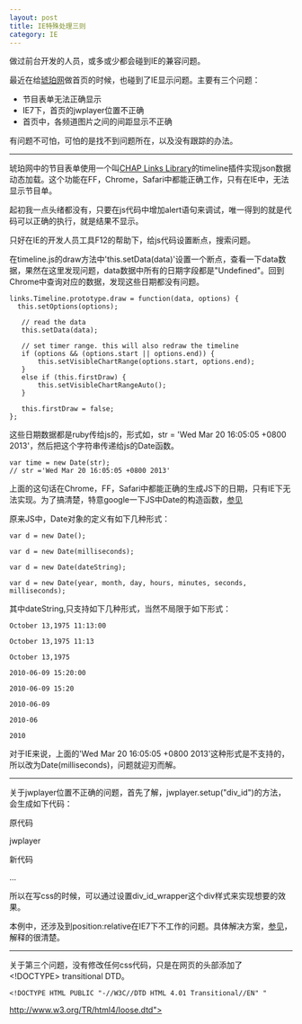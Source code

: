 ```yaml
---
layout: post
title: IE特殊处理三则
category: IE
---
```



做过前台开发的人员，或多或少都会碰到IE的兼容问题。

最近在给[琥珀网](http://www.hupo.tv)做首页的时候，也碰到了IE显示问题。主要有三个问题：

+ 节目表单无法正确显示
+ IE7下，首页的jwplayer位置不正确
+ 首页中，各频道图片之间的间距显示不正确

有问题不可怕，可怕的是找不到问题所在，以及没有跟踪的办法。

---

琥珀网中的节目表单使用一个叫[CHAP Links Library](http://almende.github.com/chap-links-library/)的timeline插件实现json数据动态加载。这个功能在FF，Chrome，Safari中都能正确工作，只有在IE中，无法显示节目单。

起初我一点头绪都没有，只要在js代码中增加alert语句来调试，唯一得到的就是代码可以正确的执行，就是结果不显示。

只好在IE的开发人员工具F12的帮助下，给js代码设置断点，搜索问题。

在timeline.js的draw方法中'this.setData(data)'设置一个断点，查看一下data数据，果然在这里发现问题，data数据中所有的日期字段都是"Undefined"。回到Chrome中查询对应的数据，发现这些日期都没有问题。


    links.Timeline.prototype.draw = function(data, options) {
      this.setOptions(options);

       // read the data
       this.setData(data);

       // set timer range. this will also redraw the timeline
       if (options && (options.start || options.end)) {
           this.setVisibleChartRange(options.start, options.end);
       }
       else if (this.firstDraw) {
           this.setVisibleChartRangeAuto();
       }

       this.firstDraw = false;
    };

这些日期数据都是ruby传给js的，形式如，str = 'Wed Mar 20 16:05:05 +0800 2013'，然后把这个字符串传递给js的Date函数。

    var time = new Date(str);  
    // str ='Wed Mar 20 16:05:05 +0800 2013'

上面的这句话在Chrome，FF，Safari中都能正确的生成JS下的日期，只有IE下无法实现。为了搞清楚，特意google一下JS中Date的构造函数，[参见](http://www.w3schools.com/jsref/jsref_obj_date.asp)

原来JS中，Date对象的定义有如下几种形式：

    var d = new Date();

    var d = new Date(milliseconds);

    var d = new Date(dateString);

    var d = new Date(year, month, day, hours, minutes, seconds, milliseconds);


其中dateString,只支持如下几种形式，当然不局限于如下形式：

    October 13,1975 11:13:00

    October 13,1975 11:13

    October 13,1975

    2010-06-09 15:20:00

    2010-06-09 15:20

    2010-06-09

    2010-06

    2010


对于IE来说，上面的'Wed Mar 20 16:05:05 +0800 2013'这种形式是不支持的，所以改为Date(milliseconds)，问题就迎刃而解。

---

关于jwplayer位置不正确的问题，首先了解，jwplayer.setup("div_id")的方法，会生成如下代码：

原代码
    <div id="div_id">jwplayer</div>

新代码
    <div id='div_id_wrapper'><object id='div_id'>...</object></div>

所以在写css的时候，可以通过设置div_id_wrapper这个div样式来实现想要的效果。

本例中，还涉及到position:relative在IE7下不工作的问题。具体解决方案，[参见](http://snook.ca/archives/html_and_css/position_relative_overflow_ie/)，解释的很清楚。

---

关于第三个问题，没有修改任何css代码，只是在网页的头部添加了<!DOCTYPE> transitional DTD。

    <!DOCTYPE HTML PUBLIC "-//W3C//DTD HTML 4.01 Transitional//EN" "
http://www.w3.org/TR/html4/loose.dtd">


